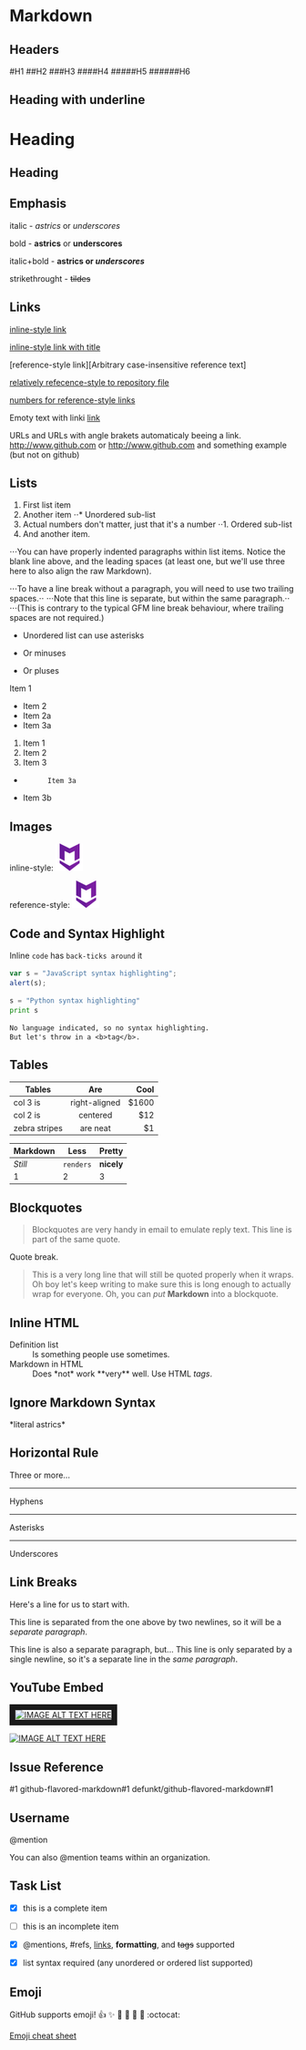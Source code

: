# Markdown

Headers
-------

#H1
##H2
###H3
####H4
#####H5
######H6


Heading with underline
----------------------
Heading
=======

Heading
-------



Emphasis
--------
italic - *astrics* or _underscores_

bold   - **astrics** or __underscores__

italic+bold - **astrics or _underscores_**

strikethrought - ~~tildes~~



Links
-----

[inline-style link](http://www.github.com)

[inline-style link with title](http://www.github.com "Github's Homepage")

[reference-style link][Arbitrary case-insensitive reference text]

[relatively refecence-style to repository file](../blob/master/LICENSE)

[numbers for reference-style links][1]

Emoty text with linki [link]

URLs and URLs with angle brakets automaticaly beeing a link.
http://www.github.com or <http://www.github.com> and something example (but not on github)


[arbitrary case-insensitie reference text]: https://www.github.com
[1]: http://www.github.com
[link]: http://www.github.com



Lists
-----

1. First list item
2. Another item
⋅⋅* Unordered sub-list
1. Actual numbers don't matter, just that it's a number
⋅⋅1. Ordered sub-list
4. And another item.

⋅⋅⋅You can have properly indented paragraphs within list items. Notice the blank line above, and the leading spaces (at least one, but we'll use three here to also align the raw Markdown).

⋅⋅⋅To have a line break without a paragraph, you will need to use two trailing spaces.⋅⋅
⋅⋅⋅Note that this line is separate, but within the same paragraph.⋅⋅
⋅⋅⋅(This is contrary to the typical GFM line break behaviour, where trailing spaces are not required.)

* Unordered list can use asterisks
- Or minuses
+ Or pluses

Item 1
* Item 2
* Item 2a
* Item 3a

1. Item 1
2. Item 2
3. Item 3
*           Item 3a
* Item 3b


Images
------
inline-style:
![alt text](https://github.com/adam-p/markdown-here/raw/master/src/common/images/icon48.png "Logo Title Text 1")

reference-style:
![alt-text][logo]

[logo]: https://github.com/adam-p/markdown-here/raw/master/src/common/images/icon48.png "Logo Title Text 2"



Code and Syntax Highlight
-------------------------
Inline `code` has `back-ticks around` it

```javascript
var s = "JavaScript syntax highlighting";
alert(s);
```

```python
s = "Python syntax highlighting"
print s
```

```
No language indicated, so no syntax highlighting. 
But let's throw in a <b>tag</b>.
```


Tables
------

| Tables        | Are           | Cool  |
| ------------- |:-------------:| -----:|
| col 3 is      | right-aligned | $1600 |
| col 2 is      | centered      |   $12 |
| zebra stripes | are neat      |    $1 |


Markdown | Less | Pretty
--- | --- | ---
*Still* | `renders` | **nicely**
1 | 2 | 3



Blockquotes
-----------

> Blockquotes are very handy in email to emulate reply text.
> This line is part of the same quote.

Quote break.

> This is a very long line that will still be quoted properly when it wraps. Oh boy let's keep writing to make sure this is long enough to actually wrap for everyone. Oh, you can *put* **Markdown** into a blockquote. 

 

Inline HTML
-----------

<dl>
  <dt>Definition list</dt>
  <dd>Is something people use sometimes.</dd>

  <dt>Markdown in HTML</dt>
  <dd>Does *not* work **very** well. Use HTML <em>tags</em>.</dd>
</dl>


Ignore Markdown Syntax
----------------------

\*literal astrics\*


Horizontal Rule
---------------
Three or more...

---

Hyphens

***

Asterisks

___

Underscores


Link Breaks
-----------

Here's a line for us to start with.

This line is separated from the one above by two newlines, so it will be a *separate paragraph*.

This line is also a separate paragraph, but...
This line is only separated by a single newline, so it's a separate line in the *same paragraph*.


YouTube Embed
-------------

<a href="http://www.youtube.com/watch?feature=player_embedded&v=YOUTUBE_VIDEO_ID_HERE
" target="_blank"><img src="http://img.youtube.com/vi/gGNid6IFg0U/0.jpg" 
alt="IMAGE ALT TEXT HERE" width="240" height="180" border="10" /></a>

[![IMAGE ALT TEXT HERE](http://img.youtube.com/vi/gGNid6IFg0U/0.jpg)](http://www.youtube.com/watch?v=YOUTUBE_VIDEO_ID_HERE)


Issue Reference
---------------

#1
github-flavored-markdown#1
defunkt/github-flavored-markdown#1


Username
--------

@mention

You can also @mention teams within an organization.


Task List
---------

- [x] this is a complete item
- [ ] this is an incomplete item
- [x] @mentions, #refs, [links](), **formatting**, and <del>tags</del> supported
- [x] list syntax required (any unordered or ordered list supported)




Emoji
-----

GitHub supports emoji!
:+1: :sparkles: :camel: :tada:
:rocket: :metal: :octocat: 


[Emoji cheat sheet](https://www.webpagefx.com/tools/emoji-cheat-sheet/)
